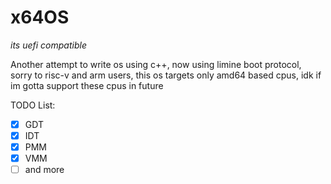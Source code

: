 # x64OS

*its uefi compatible*

Another attempt to write os using c++, now using limine boot protocol, sorry to risc-v and arm users, this os targets only amd64 based cpus, idk if im gotta support these cpus in future

TODO List:
 - [x] GDT
 - [x] IDT
 - [x] PMM
 - [x] VMM
 - [ ] and more
